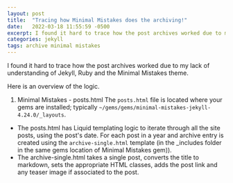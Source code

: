 ```yaml
---
layout: post
title:  "Tracing how Minimal Mistakes does the archiving!"
date:   2022-03-18 11:55:59 -0500
excerpt: I found it hard to trace how the post archives worked due to my lack of understanding of Jekyll, Ruby and the Minimal Mistakes theme.  
categories: jekyll
tags: archive minimal mistakes
---
```

I found it hard to trace how the post archives worked due to my lack of understanding of Jekyll, Ruby and the Minimal Mistakes theme.  

Here is an overview of the logic.

1. Minimal Mistakes - posts.html
  The `posts.html` file is located where your gems are installed; typically `~/gems/gems/minimal-mistakes-jekyll-4.24.0/_layouts`.
  - The posts.html has Liquid templating logic to iterate through all the site posts, using the post's date.   For each post in a year and archive entry is created using the `archive-single.html` template (in the _includes folder in the same gems location of Minimal Mistakes gem)).  
  - The archive-single.html takes a single post, converts the title to markdown, sets the appropriate HTML classes, adds the post link and any teaser image if associated to the post.
